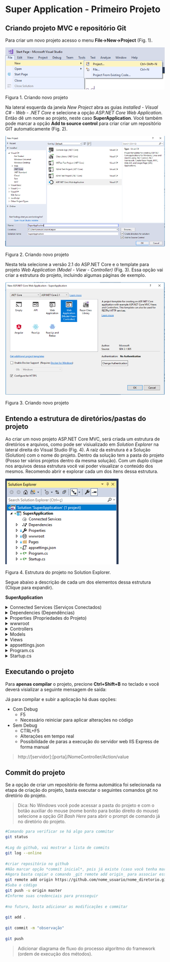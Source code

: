 # Super Application - Primeiro Projeto

## Criando projeto MVC e repositório Git

Para criar um novo projeto acesso o menu **File->New->Project** (Fig. 1).

![First_img](/aspnetcoremvc/assets/img/ambiente01.png)

Figura 1. Criando novo projeto

Na lateral esquerda da janela _New Project_ abra as guias _installed - Visual C# - Web - .NET Core_ e selecione a opção _ASP.NET Core Web Application_. Então dê um nome ao projeto, neste caso **SuperApplication**. Você também pode marcar a opção **Add to source control** para criar criar um repositório GIT automaticamente (Fig. 2).

![Second_img](/aspnetcoremvc/assets/img/ambiente02.png)

Figura 2. Criando novo projeto

Nesta tela selecione a versão 2.1 do ASP.NET Core e o template para projeto _Web Application (Model - View - Controller)_ (Fig. 3). Essa opção vai criar a estrutura do projeto, incluindo algumas páginas de exemplo.

![Second_img](/aspnetcoremvc/assets/img/ambiente03.png)

Figura 3. Criando novo projeto


## Entendo a estrutura de diretórios/pastas do projeto

Ao criar um novo projeto ASP.NET Core MVC, será criada um estrutura de diretórios e arquivos, como pode ser visiualizado em _Solution Explorer_ na lateral direita do Visual Studio (Fig. 4). A raíz da estrutura é a Solução (Solution) com o nome do projeto. Dentro da solução tem a pasta do projeto (Posso ter vários projetos dentro da mesma solução). Com um duplo clique nos arquivos dessa estrutura você vai poder visualizar o conteúdo dos mesmos. Recomendo abrir e explorar cada um dos itens dessa estrutura. 

![Second_img](/aspnetcoremvc/assets/img/ambiente06.png)

Figura 4. Estrutura do projeto no Solution Explorer.

Segue abaixo a descrição de cada um dos elementos dessa estrutura (Clique para expandir). 

**SuperApplication**
 <details>
  <summary>Connected Services (Serviços Conectados)</summary>
 Todo projeto pode estar conectado à alguns serviços online como github e outros serviços de nuvem providos pela Azure, AWS, etc.
 </details>
  <details>
  <summary>Dependencies (Dependências)</summary>
 Aqui estão configuradas algumas dependências do projeto, como o SDK do ASP.NET na versão correta, pacotes do NuGet, como drive de conexão do banco de dados, etc. Além disso também há um item de ferramentas de análise.
 </details>  
 <details>
  <summary>Properties (Propriedades do Projeto)</summary>
 Aqui estão as propriedades do projeto.
 </details>
 <details>
  <summary>wwwroot</summary>
 Neste diretório estão os recursos de front-end da minha aplicação, então temos as pastas _css_, destinado aos arquivos de folha de estilo, _images_, destinada à arquivos de imagens da aplicação, _js_, destinada aos arquivos de código JavaScript e a pasta _lib_, onde serão adicionados todas as bibliotecas utilizadas no projeto, como JQuery e BootStrap. Além disso, ainda há o arquivo _favicon.ico_ da aplicação. 
 
  > Esse diretório funiona muito bem para projetos de pequeno porte. Para projetos de maiores, recomendo a criação de pastas para cada tipo de arquivo de dado armazenado no servidor, como pdf, docx, json, etc (embora esses arquivos devessem estar em um serviço de Storage como o S3). Me perguntem durante a aula qual seria uma abordagem melhor para projetos maiores.
 
 </details>
 <details>
  <summary>Controllers</summary>
 Pasta destinada às classes Controladores (Controller)
 </details>
 <details>
  <summary>Models</summary>
 Pasta destinada à armazenar os Models e os ViewModels (este último temos que criar na mão)
 </details>
 <details>
  <summary>Views</summary>
 Pasta destinada as telas da minha aplicação. Essa pasta é organizada em subpastas conforme minhas entidades. Em outras palavras, se ru tiver uma entidade chamada Produto, eu terei que criar uma pasta chamada Produto dentro da pasta View, para colocar as telas (os arquivos com extensão _cshtml_) relativos à essa entidade. Os arquivos _.cshtml_  permitem bloco de códigos C# no meio das marcações do HTML.
 
Na subpasta _Shared (Compartilhada)_  há páginas que vão ser utilizadas por mais de um Controlador (Controller). O arquivo _\_Layout.cshtml_ é o responsável por definir o layout básico de todas as páginas, definindo também a importação do JQuery, css, bootstrap e demais dependências gerais. O arquivo _\_ViewStart.cshtml_ define que o layout da aplicação será a partir do arquivo _\_Layout.cshtml_, já o arquivo _\_ViewImports_ define as bibliotecas gerais que que minhas páginas podem usar.
 </details>
 <details>
  <summary>appsettings.json</summary>
  Contém a configuração de recursos externos, como Logging, credenciais do Banco de dados, etc.
 </details>
 <details>
  <summary>Program.cs</summary>
  Este é o aquivo principal, é o ponto de entrada da aplicação, sendo responsável por inicializar a aplicação por meio do método _public void main_, que por padrão invoca o método CreateWebHostBuilder que chama a classe _Startup_.
 </details>
 <details>
  <summary>Startup.cs</summary>
Essa classe contém configurações do meu projeto. Note a dependência com a classe _Configuration_, que já é necessária no método construtor da classe Startup. Essa classe ainda tem dois métodos "principais", sendo o primeiro _ConfigureServices_, responsável por configurar os serviços da aplicação e o segundo _Configure_ responsável pelas configurações relacionadas ao comportamento das requisições HTTP ([pipeline HTTP](https://en.wikipedia.org/wiki/HTTP_pipelining), encontre mais informações [aqui](https://www-archive.mozilla.org/projects/netlib/http/pipelining-faq.html)). Ou seja, neste método podemos configurar midlewares para interseptar e tratar as requisições HTTP. 
Ainda no método _Configure_, temos as definições das rotas. Neste caso, a rota básica padrão (Default) da aplicação vai ser o controlador Home e a ação Index (que é um método da classe _HomeController_). Então se eu acessar o servidor sem passar um endereço, ele vai por padrão acessar a ação Index do controlador Home.
 
 ```C#
 //Arquivo Startup.cs
     app.UseMvc(routes =>
     {
         routes.MapRoute(
             name: "default",
             template: "{controller=Home}/{action=Index}/{id?}");
     });
 
 ```
 
 </details>
 
## Executando o projeto

Para **apenas compilar** o projeto, precione **Ctrl+Shift+B** no teclado e você deverá visializar a seguinte mensagem de saída:


Já para compilar e subir a aplicação há duas opções:

 - Com Debug
   - F5
   - Necessário reiniciar para aplicar alterações no código
 - Sem Debug
   - CTRL+F5
   - Alterações em tempo real
   - Possibilidade de paras a execução do servidor web IIS Express de forma manual



 > http://[servidor]:[porta]/NomeController/Action/value
 
 ## Commit do projeto
 
 Se a opção de criar um repositório de forma automática foi selecionada na etapa de criação do projeto, basta executar o seguintes comandos git no diretório do projeto.
 
  > Dica: No Windows você pode acessar a pasta do projeto e com o botão auxiliar do mouse (nome bonito para botão direito do mouse) selecione a opção _Git Bash Here_ para abrir o prompt de comando já no diretório do projeto.
 
 ```bash
#Comando para verificar se há algo para commitar
git status

#Log do github, vai mostrar a lista de commits
git log --online

#criar repositório no github
#Não marcar opção *commit inicial*, pois já existe (caso você tenha marcado a opção na hora da criação do projeto).
#Agora basta copiar o comando _git remote add origin_ para associar esse repositório com o diretório do meu computador.
git remote add origin https://github.com/nome_usuario/nome_diretorio.git
#Suba o código
git push -u origin master
#Informe suas credenciais para prosseguir

#no futuro, basta adicionar as modificações e commitar

git add .

git commit -m "observação"

git push
 ```
 
 
 > Adicionar diagrama de fluxo do processo algoritmo do framework (ordem de execução dos métodos).
